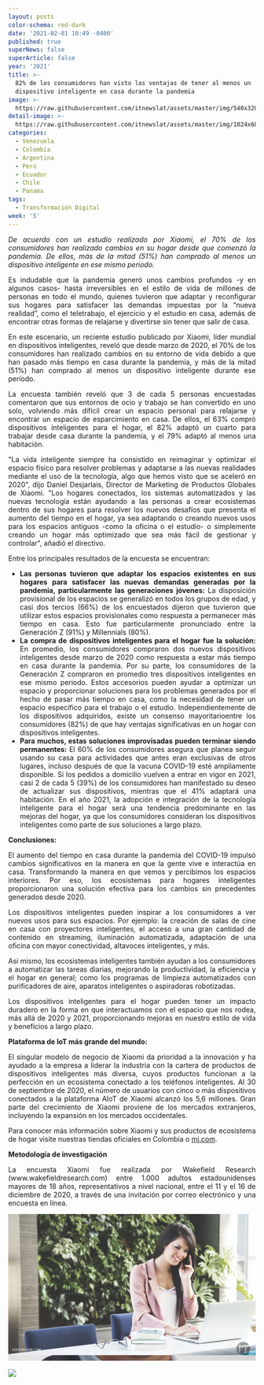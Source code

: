 ```yaml
---
layout: posts
color-schema: red-dark
date: '2021-02-01 10:49 -0400'
published: true
superNews: false
superArticle: false
year: '2021'
title: >-
  82% de los consumidores han visto las ventajas de tener al menos un
  dispositivo inteligente en casa durante la pandemia
image: >-
  https://raw.githubusercontent.com/itnewslat/assets/master/img/540x320/En-Casa-p.jpg
detail-image: >-
  https://raw.githubusercontent.com/itnewslat/assets/master/img/1024x680/En-Casa-g.jpg
categories:
  - Venezuela
  - Colombia
  - Argentina
  - Perú
  - Ecuador
  - Chile
  - Panama
tags:
  - Transformación Digital
week: '5'
---
```


<p style="text-align: justify;"><em>De acuerdo con un estudio realizado por Xiaomi, el 70% de los consumidores han realizado cambios en su hogar desde que comenzó la pandemia. De ellos, más de la mitad (51%) han comprado al menos un dispositivo inteligente en ese mismo periodo. </em></p>
<p style="text-align: justify;">Es indudable que la pandemia generó unos cambios profundos -y en algunos casos- hasta irreversibles en el estilo de vida de millones de personas en todo el mundo, quienes tuvieron que adaptar y reconfigurar sus hogares para satisfacer las demandas impuestas por la “nueva realidad”, como el teletrabajo, el ejercicio y el estudio en casa, además de encontrar otras formas de relajarse y divertirse sin tener que salir de casa.</p>
<p style="text-align: justify;">En este escenario, un reciente estudio publicado por Xiaomi, líder mundial en dispositivos inteligentes, reveló que desde marzo de 2020, el 70% de los consumidores han realizado cambios en su entorno de vida debido a que han pasado más tiempo en casa durante la pandemia, y más de la mitad (51%) han comprado al menos un dispositivo inteligente durante ese período.</p>
<p style="text-align: justify;">La encuesta también reveló que 3 de cada 5 personas encuestadas comentaron que sus entornos de ocio y trabajo se han convertido en uno solo, volviendo más difícil crear un espacio personal para relajarse y encontrar un espacio de esparcimiento en casa. De ellos, el 63% compró dispositivos inteligentes para el hogar, el 82% adaptó un cuarto para trabajar desde casa durante la pandemia, y el 79% adaptó al menos una habitación.</p>
<p style="text-align: justify;">"La vida inteligente siempre ha consistido en reimaginar y optimizar el espacio físico para resolver problemas y adaptarse a las nuevas realidades mediante el uso de la tecnología, algo que hemos visto que se aceleró en 2020", dijo Daniel Desjarlais, Director de Marketing de Productos Globales de Xiaomi. "Los hogares conectados, los sistemas automatizados y las nuevas tecnología están ayudando a las personas a crear ecosistemas dentro de sus hogares para resolver los nuevos desafíos que presenta el aumento del tiempo en el hogar, ya sea adaptando o creando nuevos usos para los espacios antiguos -como la oficina o el estudio- o simplemente creando un hogar más optimizado que sea más fácil de gestionar y controlar", añadió el directivo.</p>
<p style="text-align: justify;">Entre los principales resultados de la encuesta se encuentran:</p>

<ul style="text-align: justify;">
	<li><strong>Las personas tuvieron que adaptar los espacios existentes en sus hogares para satisfacer las nuevas demandas generadas por la pandemia, particularmente las generaciones jóvenes:</strong> La disposición provisional de los espacios se generalizó en todos los grupos de edad, y casi dos tercios (66%) de los encuestados dijeron que tuvieron que utilizar estos espacios provisionales como respuesta a permanecer más tiempo en casa. Esto fue particularmente pronunciado entre la Generación Z (91%) y Millennials (80%).</li>
	<li><strong>La compra de dispositivos inteligentes para el hogar fue la solución: </strong>En promedio, los consumidores compraron dos nuevos dispositivos inteligentes desde marzo de 2020 como respuesta a estar más tiempo en casa durante la pandemia. Por su parte, los consumidores de la Generación Z compraron en promedio tres dispositivos inteligentes en ese mismo periodo. Estos accesorios pueden ayudar a optimizar un espacio y proporcionar soluciones para los problemas generados por el hecho de pasar más tiempo en casa, como la necesidad de tener un espacio específico para el trabajo o el estudio. Independientemente de los dispositivos adquiridos, existe un consenso mayoritarioentre los consumidores (82%) de que hay ventajas significativas en un hogar con dispositivos inteligentes.</li>
	<li><strong>Para muchos, estas soluciones improvisadas pueden terminar siendo permanentes: </strong>El 60% de los consumidores asegura que planea seguir usando su casa para actividades que antes eran exclusivas de otros lugares, incluso después de que la vacuna COVID-19 esté ampliamente disponible. Si los pedidos a domicilio vuelven a entrar en vigor en 2021, casi 2 de cada 5 (39%) de los consumidores han manifestado su deseo de actualizar sus dispositivos, mientras que el 41% adaptará una habitación. En el año 2021, la adopción e integración de la tecnología inteligente para el hogar será una tendencia predominante en las mejoras del hogar, ya que los consumidores consideran los dispositivos inteligentes como parte de sus soluciones a largo plazo.</li>
</ul>
<p style="text-align: justify;"><strong>Conclusiones:</strong></p>
<p style="text-align: justify;">El aumento del tiempo en casa durante la pandemia del COVID-19 impulsó cambios significativos en la manera en que la gente vive e interactúa en casa. Transformando la manera en que vemos y percibimos los espacios interiores. Por eso, los ecosistemas para hogares inteligentes proporcionaron una solución efectiva para los cambios sin precedentes generados desde 2020.</p>
<p style="text-align: justify;">Los dispositivos inteligentes pueden inspirar a los consumidores a ver nuevos usos para sus espacios. Por ejemplo: la creación de salas de cine en casa con proyectores inteligentes, el acceso a una gran cantidad de contenido en streaming, iluminación automatizada, adaptación de una oficina con mayor conectividad, altavoces inteligentes, y más.</p>
<p style="text-align: justify;">Así mismo, los ecosistemas inteligentes también ayudan a los consumidores a automatizar las tareas diarias, mejorando la productividad, la eficiencia y el hogar en general; como los programas de limpieza automatizados con purificadores de aire, aparatos inteligentes o aspiradoras robotizadas.</p>
<p style="text-align: justify;">Los dispositivos inteligentes para el hogar pueden tener un impacto duradero en la forma en que interactuamos con el espacio que nos rodea, más allá de 2020 y 2021, proporcionando mejoras en nuestro estilo de vida y beneficios a largo plazo.</p>
<p style="text-align: justify;"><strong>Plataforma de IoT más grande del mundo:</strong></p>
<p style="text-align: justify;">El singular modelo de negocio de Xiaomi da prioridad a la innovación y ha ayudado a la empresa a liderar la industria con la cartera de productos de dispositivos inteligentes más diversa, cuyos productos funcionan a la perfección en un ecosistema conectado a los teléfonos inteligentes. Al 30 de septiembre de 2020, el número de usuarios con cinco o más dispositivos conectados a la plataforma AIoT de Xiaomi alcanzó los 5,6 millones. Gran parte del crecimiento de Xiaomi proviene de los mercados extranjeros, incluyendo la expansión en los mercados occidentales.</p>
<p style="text-align: justify;">Para conocer más información sobre Xiaomi y sus productos de ecosistema de hogar visite nuestras tiendas oficiales en Colombia o <a href="https://www.mi.com/">mi.com</a>.</p>
<p style="text-align: justify;"><strong>Metodología de investigación</strong></p>
<p style="text-align: justify;">La encuesta Xiaomi fue realizada por Wakefield Research (www.wakefieldresearch.com) entre 1.000 adultos estadounidenses mayores de 18 años, representativos a nivel nacional, entre el 11 y el 16 de diciembre de 2020, a través de una invitación por correo electrónico y una encuesta en línea.</p>

![](https://raw.githubusercontent.com/itnewslat/assets/master/img/540x320/En-Casa-p.jpg)

<img src="https://tracker.metricool.com/c3po.jpg?hash=56f88a41e39ab42c063cc51676587a04"/>
